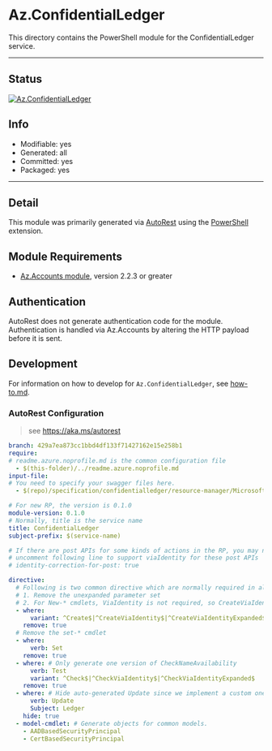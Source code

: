 <!-- region Generated -->
# Az.ConfidentialLedger
This directory contains the PowerShell module for the ConfidentialLedger service.

---
## Status
[![Az.ConfidentialLedger](https://img.shields.io/powershellgallery/v/Az.ConfidentialLedger.svg?style=flat-square&label=Az.ConfidentialLedger "Az.ConfidentialLedger")](https://www.powershellgallery.com/packages/Az.ConfidentialLedger/)

## Info
- Modifiable: yes
- Generated: all
- Committed: yes
- Packaged: yes

---
## Detail
This module was primarily generated via [AutoRest](https://github.com/Azure/autorest) using the [PowerShell](https://github.com/Azure/autorest.powershell) extension.

## Module Requirements
- [Az.Accounts module](https://www.powershellgallery.com/packages/Az.Accounts/), version 2.2.3 or greater

## Authentication
AutoRest does not generate authentication code for the module. Authentication is handled via Az.Accounts by altering the HTTP payload before it is sent.

## Development
For information on how to develop for `Az.ConfidentialLedger`, see [how-to.md](how-to.md).
<!-- endregion -->

### AutoRest Configuration
> see https://aka.ms/autorest

``` yaml
branch: 429a7ea873cc1bbd4df133f71427162e15e258b1
require:
# readme.azure.noprofile.md is the common configuration file
  - $(this-folder)/../readme.azure.noprofile.md
input-file:
# You need to specify your swagger files here.
  - $(repo)/specification/confidentialledger/resource-manager/Microsoft.ConfidentialLedger/preview/2021-05-13-preview/confidentialledger.json

# For new RP, the version is 0.1.0
module-version: 0.1.0
# Normally, title is the service name
title: ConfidentialLedger
subject-prefix: $(service-name)

# If there are post APIs for some kinds of actions in the RP, you may need to 
# uncomment following line to support viaIdentity for these post APIs
# identity-correction-for-post: true

directive:
  # Following is two common directive which are normally required in all the RPs
  # 1. Remove the unexpanded parameter set
  # 2. For New-* cmdlets, ViaIdentity is not required, so CreateViaIdentityExpanded is removed as well
  - where:
      variant: ^Create$|^CreateViaIdentity$|^CreateViaIdentityExpanded$|^Update$|^UpdateViaIdentity$
    remove: true
  # Remove the set-* cmdlet
  - where:
      verb: Set
    remove: true
  - where: # Only generate one version of CheckNameAvailability
      verb: Test
      variant: ^Check$|^CheckViaIdentity$|^CheckViaIdentityExpanded$
    remove: true
  - where: # Hide auto-generated Update since we implement a custom one requiring the 'Location' parameter.
      verb: Update
      Subject: Ledger
    hide: true
  - model-cmdlet: # Generate objects for common models.
    - AADBasedSecurityPrincipal
    - CertBasedSecurityPrincipal
```
